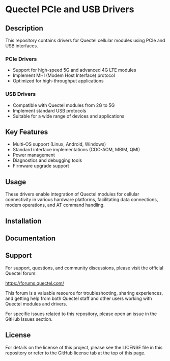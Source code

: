 # Quectel PCIe and USB Drivers

## Description

This repository contains drivers for Quectel cellular modules using PCIe and USB interfaces.

### PCIe Drivers
- Support for high-speed 5G and advanced 4G LTE modules
- Implement MHI (Modem Host Interface) protocol
- Optimized for high-throughput applications

### USB Drivers
- Compatible with Quectel modules from 2G to 5G
- Implement standard USB protocols
- Suitable for a wide range of devices and applications

## Key Features
- Multi-OS support (Linux, Android, Windows)
- Standard interface implementations (CDC-ACM, MBIM, QMI)
- Power management
- Diagnostics and debugging tools
- Firmware upgrade support

## Usage
These drivers enable integration of Quectel modules for cellular connectivity in various hardware platforms, facilitating data connections, modem operations, and AT command handling.

## Installation


## Documentation


## Support

For support, questions, and community discussions, please visit the official Quectel forum:

https://forums.quectel.com/

This forum is a valuable resource for troubleshooting, sharing experiences, and getting help from both Quectel staff and other users working with Quectel modules and drivers.

For specific issues related to this repository, please open an issue in the GitHub Issues section.


## License

For details on the license of this project, please see the LICENSE file in this repository or refer to the GitHub license tab at the top of this page.
